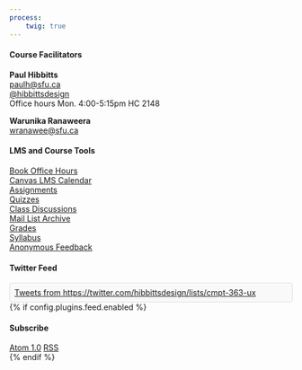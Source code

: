 ```yaml
---
process:
    twig: true
---
```

<h4>Course Facilitators</h4>
<p><strong>Paul Hibbitts</strong><br><a href="mailto:paulh@sfu.ca?subject=CMPT-363-153"><span class="grey-text text-darken-2"><i class="mdi mdi-email"></i></span> paulh@sfu.ca</a><br><a href="https://twitter.com/hibbittsdesign/" target="_blank"><span class="grey-text text-darken-2"><i class="mdi mdi-twitter"></i></span> @hibbittsdesign</a><br>Office hours Mon. 4:00-5:15pm HC 2148</p>
<p><strong>Warunika Ranaweera</strong><br><a href="mailto:wranawee@sfu.ca?subject=CMPT-363-153"><span class="grey-text text-darken-2"><i class="mdi mdi-email"></i></span> wranawee@sfu.ca</a></p>

<h4>LMS and Course Tools</h4>
<p><a href="https://calendly.com/paulhibbitts/sfu-harbour-centre-office-hours" target="_blank"><span class="grey-text text-darken-2"><i class="mdi mdi-account-multiple"></i></span> Book Office Hours</a><br>
<a href="https://canvas.sfu.ca/calendar" target="_blank"><span class="grey-text text-darken-2"><i class="mdi mdi-calendar"></i></span> Canvas LMS Calendar</a><br>
<a href="https://canvas.sfu.ca/courses/22099/assignments" target="_blank"><span class="grey-text text-darken-2"><i class="mdi mdi-pencil"></i></span> Assignments</a><br>
<a href="https://canvas.sfu.ca/courses/22099/quizzes" target="_blank"><span class="grey-text text-darken-2"><i class="mdi mdi-comment-check-outline"></i></span> Quizzes</a><br>
<a href="https://canvas.sfu.ca/courses/22099/discussion_topics" target="_blank"><span class="grey-text text-darken-2"><i class="mdi mdi-forum"></i></span> Class Discussions</a><br>
<a href="http://www.cs.sfu.ca/CourseCentral/Hypermail/cmpt-363/" target="_blank"><span class="grey-text text-darken-2"><i class="mdi mdi-archive"></i></span> Mail List Archive</a><br>
<a href="https://canvas.sfu.ca/courses/22099/gradebook" target="_blank"><span class="grey-text text-darken-2"><i class="mdi mdi-calculator"></i></span> Grades</a><br>
<a href="https://canvas.sfu.ca/courses/22099/assignments/syllabus" target="_blank"><span class="grey-text text-darken-2"><i class="mdi mdi-file-document-box"></i></span> Syllabus</a><br>
<a href="https://docs.google.com/a/paulhibbitts.com/forms/d/13BDqLUSadreMmDQGegAmhWIwt36D0RGSyUd9vKwsD-w/viewform" target="_blank"><span class="grey-text text-darken-2"><i class="mdi mdi-bullhorn"></i></span> Anonymous Feedback</a><br>
</p>

<h4>Twitter Feed</h4>
<div style="background:#F9F9F9;padding:8px;border:1px solid #DDDDDD;border-radius: 4px;">
<a class="twitter-timeline" href="https://twitter.com/hibbittsdesign/lists/cmpt-363-ux" data-widget-id="590941541406941184" data-chrome="transparent">Tweets from https://twitter.com/hibbittsdesign/lists/cmpt-363-ux</a>
<script>!function(d,s,id){var js,fjs=d.getElementsByTagName(s)[0],p=/^http:/.test(d.location)?'http':'https';if(!d.getElementById(id)){js=d.createElement(s);js.id=id;js.src=p+"://platform.twitter.com/widgets.js";fjs.parentNode.insertBefore(js,fjs);}}(document,"script","twitter-wjs");</script>
</div>
{% if config.plugins.feed.enabled %}
<h4>Subscribe</h4>
<div>
	<a class="btn" href="{{ feed_url }}.atom"><i class="mdi mdi-rss-box"></i> Atom 1.0</a>
	<a class="btn" href="{{ feed_url }}.rss"><i class="mdi mdi-rss-box"></i> RSS</a>
</div>
{% endif %}
